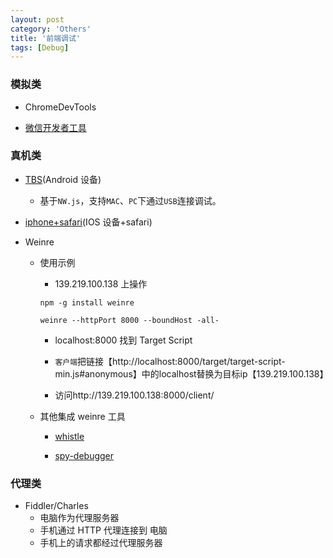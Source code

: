 ```yaml
---
layout: post
category: 'Others'
title: '前端调试'
tags: [Debug]
---
```


### 模拟类

- ChromeDevTools

- [微信开发者工具](https://developers.weixin.qq.com/miniprogram/dev/devtools/download.html '微信开发者工具')

### 真机类

- [TBS](https://x5.tencent.com/guide/debug.html 'TBS')(Android 设备)

  - 基于`NW.js`，支持`MAC`、`PC`下通过`USB`连接调试。

- [iphone+safari](https://developer.apple.com/library/archive/documentation/AppleApplications/Conceptual/Safari_Developer_Guide/GettingStarted/GettingStarted.html 'iphone+safari')(IOS 设备+safari)

- Weinre

  - 使用示例

    - 139.219.100.138 上操作

    ```shell
    npm -g install weinre

    weinre --httpPort 8000 --boundHost -all-
    ```

    - localhost:8000 找到 Target Script

    - `客户端`把链接【http://localhost:8000/target/target-script-min.js#anonymous】中的localhost替换为目标ip【139.219.100.138】

    - 访问http://139.219.100.138:8000/client/

  - 其他集成 weinre 工具

    - [whistle](https://github.com/avwo/whistle 'whistle')

    - [spy-debugger](https://github.com/wuchangming/spy-debugger, 'spy-debugger')

### 代理类

- Fiddler/Charles
  - 电脑作为代理服务器
  - 手机通过 HTTP 代理连接到 电脑
  - 手机上的请求都经过代理服务器
